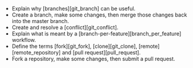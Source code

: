 -   Explain why [branches][git_branch] can be useful.
-   Create a branch, make some changes, then merge those changes back into the master branch.
-   Create and resolve a [conflict][git_conflict].
-   Explain what is meant by a [branch-per-feature][branch_per_feature] workflow.
-   Define the terms [fork][git_fork], [clone][git_clone], [remote][remote_repository] and [pull request][pull_request].
-   Fork a repository, make some changes, then submit a pull request.
